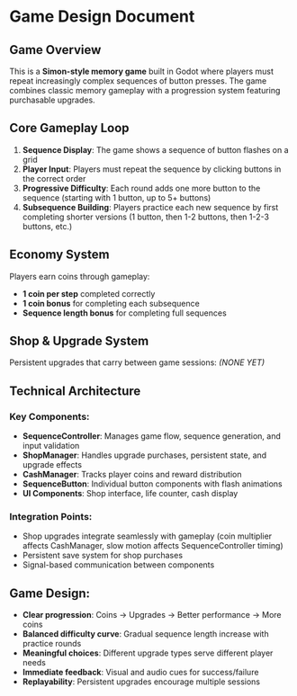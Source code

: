 # Game Design Document

## Game Overview

This is a **Simon-style memory game** built in Godot where players must repeat increasingly complex sequences of button presses. The game combines classic memory gameplay with a progression system featuring purchasable upgrades.

## Core Gameplay Loop

1. **Sequence Display**: The game shows a sequence of button flashes on a grid
2. **Player Input**: Players must repeat the sequence by clicking buttons in the correct order
3. **Progressive Difficulty**: Each round adds one more button to the sequence (starting with 1 button, up to 5+ buttons)
4. **Subsequence Building**: Players practice each new sequence by first completing shorter versions (1 button, then 1-2 buttons, then 1-2-3 buttons, etc.)

## Economy System

Players earn coins through gameplay:

- **1 coin per step** completed correctly
- **1 coin bonus** for completing each subsequence
- **Sequence length bonus** for completing full sequences

## Shop & Upgrade System

Persistent upgrades that carry between game sessions:
_(NONE YET)_

## Technical Architecture

### Key Components:

- **SequenceController**: Manages game flow, sequence generation, and input validation
- **ShopManager**: Handles upgrade purchases, persistent state, and upgrade effects
- **CashManager**: Tracks player coins and reward distribution
- **SequenceButton**: Individual button components with flash animations
- **UI Components**: Shop interface, life counter, cash display

### Integration Points:

- Shop upgrades integrate seamlessly with gameplay (coin multiplier affects CashManager, slow motion affects SequenceController timing)
- Persistent save system for shop purchases
- Signal-based communication between components

## Game Design:

- **Clear progression**: Coins → Upgrades → Better performance → More coins
- **Balanced difficulty curve**: Gradual sequence length increase with practice rounds
- **Meaningful choices**: Different upgrade types serve different player needs
- **Immediate feedback**: Visual and audio cues for success/failure
- **Replayability**: Persistent upgrades encourage multiple sessions
